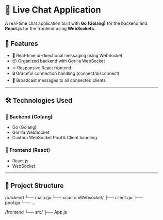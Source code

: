# 💬 Live Chat Application

A real-time chat application built with **Go (Golang)** for the backend and **React.js** for the frontend using **WebSockets**.

## 🚀 Features

- 🔗 Real-time bi-directional messaging using WebSocket
- 📦 Organized backend with Gorilla WebSocket
- ⚛️ Responsive React frontend
- 🔒 Graceful connection handling (connect/disconnect)
- 💬 Broadcast messages to all connected clients

---

## 🛠️ Technologies Used

### 🔧 Backend (Golang)
- Go (Golang)
- Gorilla WebSocket
- Custom WebSocket Pool & Client handling

### 🎨 Frontend (React)
- React.js 
- WebSocket

---

## 📂 Project Structure
/backend
└── main.go
└── coustomWebsocket/
├── client.go
├── pool.go
└── ...

/frontend
└── src/
├── App.js
